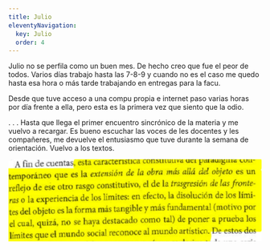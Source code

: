 ```yaml
---
title: Julio
eleventyNavigation:
  key: Julio
  order: 4
---
```


Julio no se perfila como un buen mes. De hecho creo que fue el peor de todos. Varios días trabajo hasta las 7-8-9 y cuando no es el caso me quedo hasta esa hora o más tarde trabajando en entregas para la facu.

Desde que tuve acceso a una compu propia e internet paso varias horas por día frente a ella, pero esta es la primera vez que siento que la odio.

.
.
.
Hasta que llega el primer encuentro sincrónico de la materia y me vuelvo a recargar. Es bueno escuchar las voces de les docentes y les compañeres, me devuelve el entusiasmo que tuve durante la semana de orientación. Vuelvo a los textos.

<img src="../assets/heinich.webp">